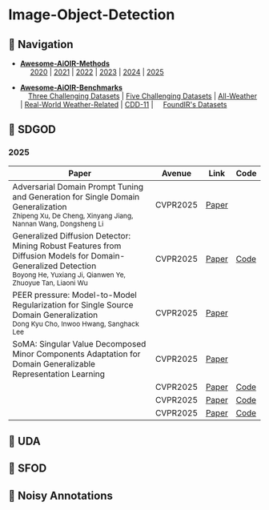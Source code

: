 # Image-Object-Detection
## 🧭 Navigation

- **[Awesome-AiOIR-Methods](#all-in-one-image-restoration-paper-list)**
  <br>&nbsp;&nbsp;&nbsp;&nbsp; [2020](#2020) | [2021](#2021) | [2022](#2022) | [2023](#2023) | [2024](#2024) | [2025](#2025)

- **[Awesome-AiOIR-Benchmarks](#all-in-one-image-restoration-performance-comparison)**
  <br>&nbsp;&nbsp;&nbsp;&nbsp;[Three Challenging Datasets](#performance-comparisons-of-aioir-models-on-three-challenging-datasets) | [Five Challenging Datasets](#performance-comparisons-of-aioir-models-on-five-challenging-datasets) | [All-Weather](#performance-comparisons-of-aioir-models-on-all-weather-datasets) | [Real-World Weather-Related](#performance-comparisons-of-aioir-models-on-real-world-weather-related-datasets) | [CDD-11](#performance-comparisons-of-aioir-models-on-cdd-11-datasets) | &nbsp;&nbsp;&nbsp;&nbsp;[FoundIR's Datasets](#performance-comparisons-of-aioir-models-on-foundirs-real-world-datasets)


## 📖 SDGOD
### 2025
| Paper | Avenue | Link | Code |
|-------|--------|------|------|
| Adversarial Domain Prompt Tuning and Generation for Single Domain  Generalization <br><sub>Zhipeng Xu, De Cheng, Xinyang Jiang, Nannan Wang, Dongsheng Li</sub> | CVPR2025 | [Paper](https://openaccess.thecvf.com/content/CVPR2025/papers/Xu_Adversarial_Domain_Prompt_Tuning_and_Generation_for_Single_Domain_Generalization_CVPR_2025_paper.pdf) ||
| Generalized Diffusion Detector: Mining Robust Features from Diffusion Models  for Domain-Generalized Detection <br><sub>Boyong He, Yuxiang Ji, Qianwen Ye, Zhuoyue Tan, Liaoni Wu</sub> | CVPR2025 | [Paper](https://openaccess.thecvf.com/content/CVPR2025/html/He_Generalized_Diffusion_Detector_Mining_Robust_Features_from_Diffusion_Models_for_CVPR_2025_paper.html)| [Code](https://github.com/heboyong/Generalized-Diffusion-Detector) |
| PEER pressure: Model-to-Model Regularization for Single Source Domain Generalization <br><sub>Dong Kyu Cho, Inwoo Hwang, Sanghack Lee</sub> | CVPR2025 | [Paper](https://openaccess.thecvf.com/content/CVPR2025/html/Cho_PEER_Pressure_Model-to-Model_Regularization_for_Single_Source_Domain_Generalization_CVPR_2025_paper.html)| |
|  SoMA: Singular Value Decomposed Minor Components Adaptation  for Domain Generalizable Representation Learning<br><sub></sub> | CVPR2025 | [Paper](https://openaccess.thecvf.com/content/CVPR2025/html/Yun_SoMA_Singular_Value_Decomposed_Minor_Components_Adaptation_for_Domain_Generalizable_CVPR_2025_paper.html)| |
|  <br><sub></sub> | CVPR2025 | [Paper]()| [Code]() |
|  <br><sub></sub> | CVPR2025 | [Paper]()| [Code]() |
|  <br><sub></sub> | CVPR2025 | [Paper]()| [Code]() |
## 📖 UDA
## 📖 SFOD
## 📖 Noisy Annotations

